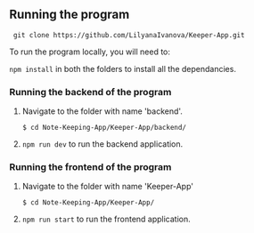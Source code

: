## Running the program

```
 git clone https://github.com/LilyanaIvanova/Keeper-App.git
```

To run the program locally, you will need to:

`npm install` in both the folders to install all the dependancies.

### Running the backend of the program

1. Navigate to the folder with name 'backend'.

   `$ cd Note-Keeping-App/Keeper-App/backend/`

2. `npm run dev` to run the backend application.

### Running the frontend of the program

1. Navigate to the folder with name 'Keeper-App'

   `$ cd Note-Keeping-App/Keeper-App/`

2. `npm run start` to run the frontend application.
